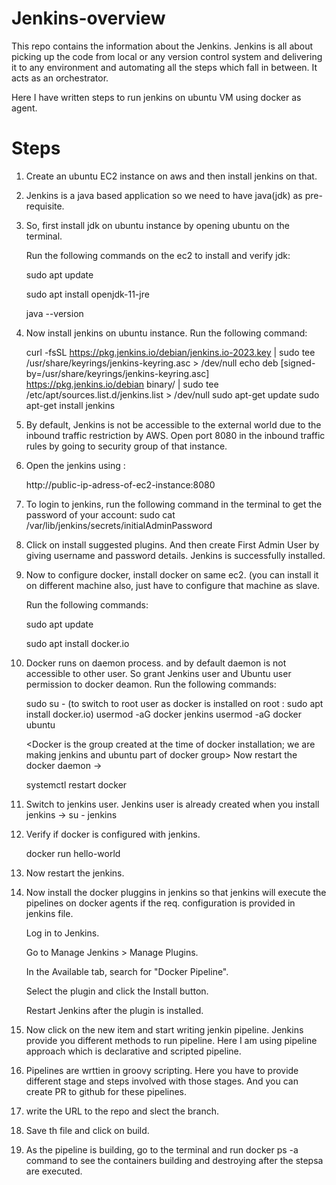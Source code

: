 # Jenkins-overview
This repo contains the information about the Jenkins.
Jenkins is all about picking up the code from local or any version control system and delivering it to any environment and automating all the steps which fall in between. It acts as an orchestrator.

Here I have written steps to run jenkins on ubuntu VM using docker as agent.

# Steps
1. Create an ubuntu EC2 instance on aws and then install jenkins on that.
2. Jenkins is a java based application so we need to have java(jdk) as pre-requisite.
3. So, first install jdk on ubuntu instance by opening ubuntu on the terminal.


   Run the following commands on the ec2 to install and verify jdk:


     sudo apt update


     sudo apt install openjdk-11-jre


     java --version
5. Now install jenkins on ubuntu instance. Run the following command:


     curl -fsSL https://pkg.jenkins.io/debian/jenkins.io-2023.key | sudo tee \
  /usr/share/keyrings/jenkins-keyring.asc > /dev/null
echo deb [signed-by=/usr/share/keyrings/jenkins-keyring.asc] \
  https://pkg.jenkins.io/debian binary/ | sudo tee \
  /etc/apt/sources.list.d/jenkins.list > /dev/null
sudo apt-get update
sudo apt-get install jenkins




7. By default, Jenkins is not be accessible to the external world due to the inbound traffic restriction by AWS. Open port 8080 in the inbound traffic rules by going to security group of that instance.
8. Open the jenkins using :


   http://public-ip-adress-of-ec2-instance:8080

   
10. To login to jenkins, run the following command in the terminal to get the password of your account:
     sudo cat /var/lib/jenkins/secrets/initialAdminPassword
11. Click on install suggested plugins. And then create First Admin User by giving username and password details.
    Jenkins is successfully installed.
12. Now to configure docker, install docker on same ec2. (you can install it on different machine also, just have to configure that machine as slave.


      Run the following commands:


      sudo apt update


      sudo apt install docker.io
14. Docker runs on daemon process. and by default daemon is not accessible to other user. So grant Jenkins user and Ubuntu user permission to docker deamon.
     Run the following commands:


      sudo su -  (to switch to root user as docker is installed on root : sudo apt install docker.io)
      usermod -aG docker jenkins
      usermod -aG docker ubuntu


    <Docker is the group created at the time of docker installation; we are making jenkins and ubuntu part of docker group>
       Now restart the docker daemon  ->


    systemctl restart docker
16. Switch to jenkins user. Jenkins user is already created when you install jenkins  -> su - jenkins
17. Verify if docker is configured with jenkins.


      docker run hello-world   <jenkins is now able to create containers>
18. Now restart the jenkins.
19. Now install the docker pluggins in jenkins so that jenkins will execute the pipelines on docker agents if the req. configuration is provided in jenkins file.
    
    Log in to Jenkins.


    Go to Manage Jenkins > Manage Plugins.


    In the Available tab, search for "Docker Pipeline".


    Select the plugin and click the Install button.


    Restart Jenkins after the plugin is installed.

20. Now click on the new item and start writing jenkin pipeline. Jenkins provide you different methods to run pipeline. Here I am using pipeline approach which is declarative and scripted pipeline.
21. Pipelines are wrttien in groovy scripting. Here you have to provide different stage and steps involved with those stages. And you can create PR to github for these pipelines. 
22. write the URL to the repo and slect the branch.
23. Save th file and click on build.
24. As the pipeline is building, go to the terminal and run docker ps -a command to see the containers building and destroying after the stepsa are executed.
          
